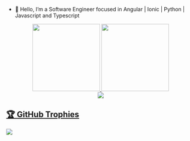 
- 👋 Hello, I’m a Software Engineer focused in Angular | Ionic | Python | Javascript and Typescript

<div align="center">
  <a href="https://github.com/brunochikuji">
  <img height="180em" src="https://github-readme-stats.vercel.app/api?username=brunochikuji&show_icons=true&theme=dracula&include_all_commits=true&count_private=true&cache_seconds=1800"/>
  <img height="180em" src="https://github-readme-stats.vercel.app/api/top-langs/?username=brunochikuji&layout=compact&langs_count=6&theme=dracula&cache_seconds=1800"/>

</div>
  <div align="center">
  <img src="https://github-readme-streak-stats.herokuapp.com/?user=brunochikuji&theme=dark">
  </div>
  <h2>🏆 GitHub Trophies</h2>
<img src="https://github-profile-trophy.vercel.app/?username=brunochikuji&theme=nord&column=7" >

